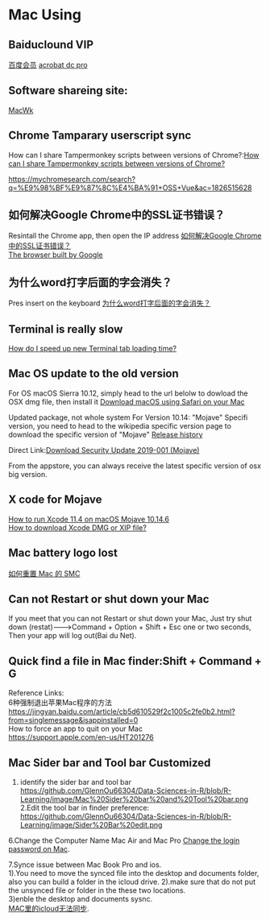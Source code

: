 # Mac Using

## Baiduclound VIP
[ 百度会员](http://www.baiduhuiyuan.com/?btwaf=89965091)
[acrobat dc pro](https://www.chenxingyong.com/2021/07/14/acrobat/)  

## Software shareing site:

[MacWk](https://www.macwk.com/)

## Chrome Tamparary userscript sync

How can I share Tampermonkey scripts between versions of Chrome?:[How can I share Tampermonkey scripts between versions of Chrome?](https://superuser.com/questions/506221/how-can-i-share-tampermonkey-scripts-between-versions-of-chrome/1453402#1453402)

https://mychromesearch.com/search?q=%E9%98%BF%E9%87%8C%E4%BA%91+OSS+Vue&ac=1826515628 


## 如何解决Google Chrome中的SSL证书错误？

Resintall the Chrome app, then open the IP address
[如何解决Google Chrome中的SSL证书错误？](https://www.sslcer.com/archives/307)    
[The browser built by Google](https://www.google.cn/intl/en_uk/chrome/) 


## 为什么word打字后面的字会消失？
Pres insert on the keyboard
[为什么word打字后面的字会消失？](https://blog.csdn.net/ma20120607/article/details/53744337)

## Terminal is really slow

[How do I speed up new Terminal tab loading time?](https://apple.stackexchange.com/questions/41743/how-do-i-speed-up-new-terminal-tab-loading-time)   

## Mac OS update to the old version

For OS macOS Sierra 10.12, simply head to the url belolw to dowload the OSX dmg file, then install it
[Download macOS using Safari on your Mac](https://support.apple.com/en-us/HT211683)  

Updated package, not whole system For Version 10.14: "Mojave" Specifi version, you need to head to the wikipedia specific version page to download the specific version of "Mojave"
[Release history](https://en.wikipedia.org/wiki/MacOS_Mojave)   

Direct Link:[Download Security Update 2019-001 (Mojave)](https://support.apple.com/kb/DL2024?locale=en_SG)  

From the appstore, you can always receive the latest specific version of osx big version.

## X code for Mojave

[How to run Xcode 11.4 on macOS Mojave 10.14.6](https://stackoverflow.com/questions/61013626/how-to-run-xcode-11-4-on-macos-mojave-10-14-6)    
[How to download Xcode DMG or XIP file?](https://stackoverflow.com/questions/10335747/how-to-download-xcode-dmg-or-xip-file)   

## Mac battery logo lost
[如何重置 Mac 的 SMC](https://support.apple.com/zh-cn/HT201295)   
## Can not Restart or shut down your Mac
If  you meet that you can not Restart or shut down your Mac, Just try shut down (restat)--->Command + Option + Shift + Esc 
one or two seconds, Then your app will log out(Bai du Net).
## Quick find a file in Mac finder:Shift + Command + G
Reference Links:
<br>6种强制退出苹果Mac程序的方法
<br>https://jingyan.baidu.com/article/cb5d610529f2c1005c2fe0b2.html?from=singlemessage&isappinstalled=0
<br>How to force an app to quit on your Mac
<br>https://support.apple.com/en-us/HT201276
## Mac Sider bar and Tool bar Customized
1. identify the sider bar and tool bar
<br>https://github.com/GlennOu66304/Data-Sciences-in-R/blob/R-Learning/image/Mac%20Sider%20bar%20and%20Tool%20bar.png
<br>2.Edit the tool bar in finder preference:
<br>https://github.com/GlennOu66304/Data-Sciences-in-R/blob/R-Learning/image/Sider%20Bar%20edit.png

6.Change the Computer Name Mac Air and Mac Pro
[Change the login password on Mac](https://support.apple.com/guide/mac-help/change-the-login-password-on-mac-mchlp1550/mac).  


7.Synce issue between Mac Book Pro and ios.  
1).You need to move the synced file into the desktop and documents folder, also you can build a folder in the icloud drive. 
2).make sure that do not put the unsynced file or folder in the these two locations.  
3)enble the desktop and documents sysnc.  
[MAC里的icloud无法同步](https://discussionschinese.apple.com/thread/251713658#:~:text=%E5%9B%9E%E7%AD%94%EF%BC%9A%20%E7%AD%94%EF%BC%9A-,%E5%9B%9E%E7%AD%94%EF%BC%9A%20%E7%AD%94%EF%BC%9A,%E7%84%B6%E5%90%8E%E9%87%8D%E6%96%B0%E7%99%BB%E5%BD%95%E8%AF%95%E8%AF%95%E7%9C%8B%E3%80%82).  
